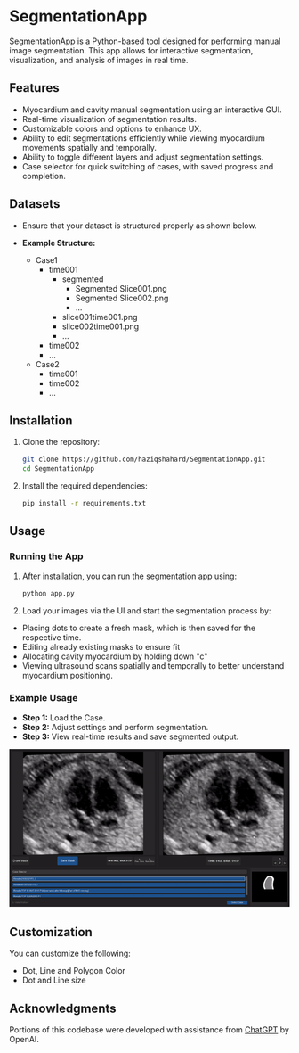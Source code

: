 # SegmentationApp

SegmentationApp is a Python-based tool designed for performing  manual image segmentation. This app allows for interactive segmentation, visualization, and analysis of images in real time.

## Features

- Myocardium and cavity manual segmentation using an interactive GUI.
- Real-time visualization of segmentation results.
- Customizable colors and options to enhance UX. 
- Ability to edit segmentations efficiently while viewing myocardium movements spatially and temporally.
- Ability to toggle different layers and adjust segmentation settings.
- Case selector for quick switching of cases, with saved progress and completion. 

## Datasets
- Ensure that your dataset is structured properly as shown below.

- **Example Structure:**
    - Case1
        - time001
            - segmented
                - Segmented Slice001.png
                - Segmented Slice002.png
                - ...
            - slice001time001.png
            - slice002time001.png
            - ...
        - time002
        - ...
    - Case2
        - time001
        - time002
        - ...

## Installation

1. Clone the repository:
    ```bash
    git clone https://github.com/haziqshahard/SegmentationApp.git
    cd SegmentationApp
    ```

2. Install the required dependencies:
    ```bash
    pip install -r requirements.txt
    ```

## Usage

### Running the App
1. After installation, you can run the segmentation app using:
    ```bash
    python app.py
    ```
2. Load your images via the UI and start the segmentation process by:
- Placing dots to create a fresh mask, which is then saved for the respective time. 
- Editing already existing masks to ensure fit
- Allocating cavity myocardium by holding down "c"
- Viewing ultrasound scans spatially and temporally to better understand myocardium positioning.

### Example Usage

- **Step 1:** Load the Case.
- **Step 2:** Adjust settings and perform segmentation.
- **Step 3:** View real-time results and save segmented output.

![Segmentation Application Demo](./images/appdemo.gif)

## Customization

You can customize the following:
- Dot, Line and Polygon Color
- Dot and Line size

## Acknowledgments
Portions of this codebase were developed with assistance from [ChatGPT](https://chat.openai.com) by OpenAI.
